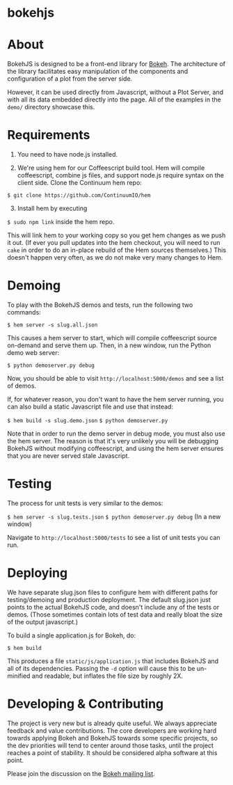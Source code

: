 bokehjs
=======

About
=====

BokehJS is designed to be a front-end library for
[Bokeh](http://github.com/ContinuumIO/bokeh).  The architecture of the library
facilitates easy manipulation of the components and configuration of a plot
from the server side.

However, it can be used directly from Javascript, without a Plot Server, and
with all its data embedded directly into the page.  All of the examples in
the `demo/` directory showcase this.

Requirements
============

1. You need to have node.js installed.

2. We're using hem for our Coffeescript build tool.  Hem will compile
coffeescript, combine js files, and support node.js require syntax on the
client side.  Clone the Continuum hem repo: 

`$ git clone https://github.com/ContinuumIO/hem`

3. Install hem by executing

`$ sudo npm link` inside the hem repo.  

This will link hem to your working copy so you get hem changes as we push it out.
(If ever you pull updates into the hem checkout, you will need to run `cake` in
order to do an in-place rebuild of the Hem sources themselves.)  This doesn't
happen very often, as we do not make very many changes to Hem.

Demoing
=======

To play with the BokehJS demos and tests, run the following two commands:

`$ hem server -s slug.all.json`

This causes a hem server to start, which will compile coffeescript source
on-demand and serve them up.  Then, in a new window, run the Python 
demo web server:

`$ python demoserver.py debug`

Now, you should be able to visit `http://localhost:5000/demos` and see a list
of demos.

If, for whatever reason, you don't want to have the hem server running, you 
can also build a static Javascript file and use that instead:

`$ hem build -s slug.demo.json`
`$ python demoserver.py`

Note that in order to run the demo server in debug mode, you must also use
the hem server.  The reason is that it's very unlikely you will be debugging
BokehJS without modifying coffeescript, and using the hem server ensures
that you are never served stale Javascript.

Testing
=======

The process for unit tests is very similar to the demos:

`$ hem server -s slug.tests.json`
`$ python demoserver.py debug`  (In a new window)

Navigate to `http://localhost:5000/tests` to see a list of unit tests
you can run.


Deploying
=========

We have separate slug.json files to configure hem with different paths for
testing/demoing and production deployment.  The default slug.json just 
points to the actual BokehJS code, and doesn't include any of the tests
or demos.  (Those sometimes contain lots of test data and really bloat
the size of the output javascript.)

To build a single application.js for Bokeh, do:

`$ hem build`

This produces a file `static/js/application.js` that includes BokehJS
and all of its dependencies.  Passing the `-d` option will cause this
to be un-minified and readable, but inflates the file size by roughly 2X.

Developing & Contributing
=========================

The project is very new but is already quite useful.  We always appreciate
feedback and value contributions.  The core developers are working hard towards
applying Bokeh and BokehJS towards some specific projects, so the dev priorities
will tend to center around those tasks, until the project reaches a point of
stability.  It should be considered alpha software at this point.

Please join the discussion on the [Bokeh mailing list](https://groups.google.com/a/continuum.io/forum/#!forum/bokeh).

